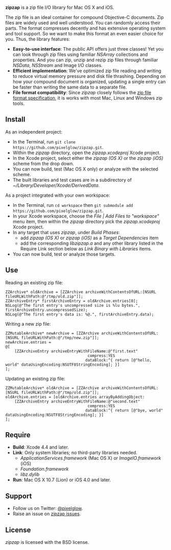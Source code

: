 **zipzap** is a zip file I/O library for Mac OS X and iOS.

The zip file is an ideal container for compound Objective-C documents. Zip files are widely used and well understood. You can randomly access their parts. The format compresses decently and has extensive operating system and tool support. So we want to make this format an even easier choice for you. Thus, the library features:

- **Easy-to-use interface**: The public API offers just three classes! Yet you can look through zip files using familiar *NSArray* collections and properties. And you can zip, unzip and rezip zip files through familiar *NSData*, *NSStream* and Image I/O classes.
- **Efficient implementation**: We've optimized zip file reading and writing to reduce virtual memory pressure and disk file thrashing. Depending on how your compound document is organized, updating a single entry can be faster than writing the same data to a separate file.
- **File format compatibility**: Since *zipzap* closely follows the [zip file format specification](http://www.pkware.com/documents/casestudies/APPNOTE.TXT), it is works with most Mac, Linux and Windows zip tools.

Install
-------

As an independent project:

* In the Terminal, run `git clone https://github.com/pixelglow/zipzap.git`.
* Within the *zipzap* directory, open the *zipzap.xcodeproj* Xcode project.
* In the Xcode project, select either the *zipzap (OS X)* or the *zipzap (iOS)* scheme from the drop down.
* You can now build, test (Mac OS X only) or analyze with the selected scheme.
* The built libraries and test cases are in a subdirectory of *~/Library/Developer/Xcode/DerivedData*.

As a project integrated with your own workspace:

* In the Terminal, run `cd workspace` then `git submodule add https://github.com/pixelglow/zipzap.git`.
* In your Xcode workspace, choose the *File | Add Files to "workspace"* menu item, then within the *zipzap* directory pick the *zipzap.xcodeproj* Xcode project.
* In any target that uses *zipzap*, under *Build Phases*:
  * add *zipzap (OS X)* or *zipzap (iOS)* as a *Target Dependencies* item
  * add the corresponding *libzipzap.a* and any other library listed in the Require Link section below as *Link Binary with Libraries* items.
* You can now build, test or analyze those targets.

Use
---

Reading an existing zip file:

	ZZArchive* oldArchive = [ZZArchive archiveWithContentsOfURL:[NSURL fileURLWithPath:@"/tmp/old.zip"]];
	ZZArchiveEntry* firstArchiveEntry = oldArchive.entries[0];
	NSLog(@"The first entry's uncompressed size is %lu bytes.", firstArchiveEntry.uncompressedSize);
	NSLog(@"The first entry's data is: %@.", firstArchiveEntry.data);
	
Writing a new zip file:

	ZZMutableArchive* newArchive = [ZZArchive archiveWithContentsOfURL:[NSURL fileURLWithPath:@"/tmp/new.zip"]];
	newArchive.entries =
	@[
		[ZZArchiveEntry archiveEntryWithFileName:@"first.text"
										compress:YES
									   dataBlock:^{ return [@"hello, world" dataUsingEncoding:NSUTF8StringEncoding]; }]
	];
	
Updating an existing zip file:

	ZZMutableArchive* oldArchive = [ZZArchive archiveWithContentsOfURL:[NSURL fileURLWithPath:@"/tmp/old.zip"]];
	oldArchive.entries = [oldArchive.entries arrayByAddingObject:
		[ZZArchiveEntry archiveEntryWithFileName:@"second.text"
										compress:YES
									   dataBlock:^{ return [@"bye, world" dataUsingEncoding:NSUTF8StringEncoding]; }]
	];

Require
-------

* **Build**: Xcode 4.4 and later.
* **Link**: Only system libraries; no third-party libraries needed.
  * *ApplicationServices.framework* (Mac OS X) or *ImageIO.framework* (iOS)
  * *Foundation.framework*
  * *libz.dylib*
* **Run**: Mac OS X 10.7 (Lion) or iOS 4.0 and later.

Support
-------

* Follow us on Twitter: [@pixelglow](http://twitter.com/pixelglow).
* Raise an issue on [zipzap issues](https://github.com/pixelglow/zipzap/issues).

License
-------

*zipzap* is licensed with the BSD license.
